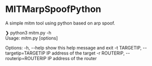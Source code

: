 # MITMarpSpoofPython
A simple mitm tool using python based on arp spoof.

❯ python3 mitm.py -h                               
Usage: mitm.py [options]

Options:
  -h, --help            show this help message and exit
  -t TARGETIP, --targetip=TARGETIP
                        IP address of the target
  -r ROUTERIP, --routerip=ROUTERIP
                        IP address of the router

